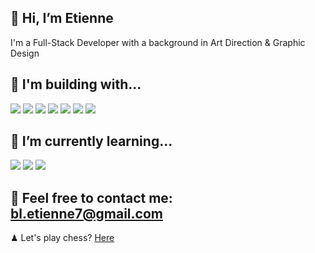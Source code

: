 <!--
**etiennebelle/etiennebelle** is a ✨ _special_ ✨ repository because its `README.md` (this file) appears on your GitHub profile.

-->
## 👀 Hi, I’m Etienne
I'm a Full-Stack Developer with a background in Art Direction & Graphic Design
## 🚧 I'm building with...
![](https://img.shields.io/badge/JavaScript-informational?style=flat&logo=JavaScript&logoColor=ColorName&color=black)
![](https://img.shields.io/badge/React.js-informational?style=flat&logo=react&logoColor=ColorName&color=black)
![](https://img.shields.io/badge/Node.js-informational?style=flat&logo=Node.js&logoColor=ColorName&color=black)
![](https://img.shields.io/badge/Express-informational?style=flat&logo=Express&logoColor=ColorName&color=black)
![](https://img.shields.io/badge/MongoDB-informational?style=flat&logo=MongoDB&logoColor=ColorName&color=black)
![](https://img.shields.io/badge/CSS-informational?style=flat&logo=css3&logoColor=ColorName&color=black)
![](https://img.shields.io/badge/Sass-informational?style=flat&logo=Sass&logoColor=ColorName&color=black)
<br/>

## 🔮  I’m currently learning...
![](https://img.shields.io/badge/Next.js-informational?style=flat&logo=next&logoColor=ColorName&color=black)
![](https://img.shields.io/badge/TypeScript-informational?style=flat&logo=TypeScript&logoColor=ColorName&color=black)
![](https://img.shields.io/badge/GraphQl-informational?style=flat&logo=GraphQl&logoColor=ColorName&color=black)

## 💌 Feel free to contact me: bl.etienne7@gmail.com
♟ Let's play chess? <a href="https://www.chess.com/member/fischermans_friend95" target="_blank"> Here </a>
